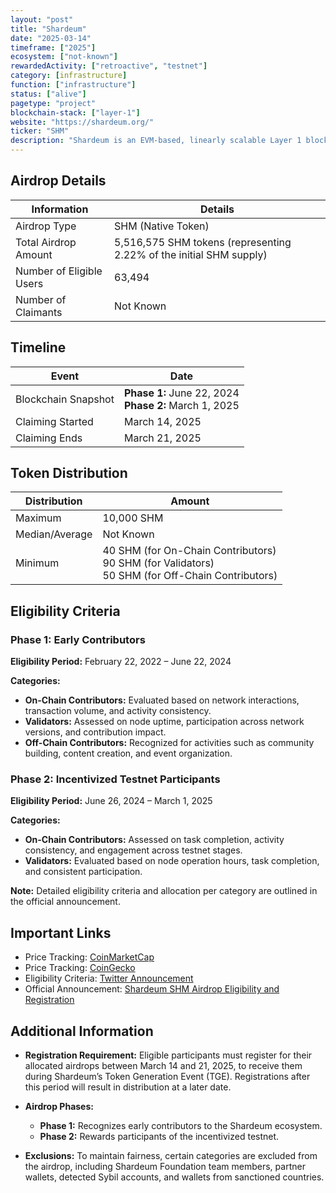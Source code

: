 ```yaml
---
layout: "post"
title: "Shardeum"
date: "2025-03-14"
timeframe: ["2025"]
ecosystem: ["not-known"]
rewardedActivity: ["retroactive", "testnet"]
category: [infrastructure]
function: ["infrastructure"]
status: ["alive"]
pagetype: "project"
blockchain-stack: ["layer-1"]
website: "https://shardeum.org/"
ticker: "SHM"
description: "Shardeum is an EVM-based, linearly scalable Layer 1 blockchain platform that offers low gas fees while maintaining decentralization and security."
---
```

## Airdrop Details

| Information              | Details                                                             |
| ------------------------ | ------------------------------------------------------------------- |
| Airdrop Type             | SHM (Native Token)                                                  |
| Total Airdrop Amount     | 5,516,575 SHM tokens (representing 2.22% of the initial SHM supply) |
| Number of Eligible Users | 63,494                                                              |
| Number of Claimants      | Not Known                                                           |

## Timeline

| Event               | Date                                                     |
| ------------------- | -------------------------------------------------------- |
| Blockchain Snapshot | **Phase 1:** June 22, 2024<br>**Phase 2:** March 1, 2025 |
| Claiming Started    | March 14, 2025                                           |
| Claiming Ends       | March 21, 2025                                           |

## Token Distribution

| Distribution   | Amount                                                                                               |
| -------------- | ---------------------------------------------------------------------------------------------------- |
| Maximum        | 10,000 SHM                                                                                           |
| Median/Average | Not Known                                                                                            |
| Minimum        | 40 SHM (for On-Chain Contributors)<br>90 SHM (for Validators)<br>50 SHM (for Off-Chain Contributors) |

## Eligibility Criteria

### Phase 1: Early Contributors

**Eligibility Period:** February 22, 2022 – June 22, 2024

**Categories:**

- **On-Chain Contributors:** Evaluated based on network interactions, transaction volume, and activity consistency.
- **Validators:** Assessed on node uptime, participation across network versions, and contribution impact.
- **Off-Chain Contributors:** Recognized for activities such as community building, content creation, and event organization.

### Phase 2: Incentivized Testnet Participants

**Eligibility Period:** June 26, 2024 – March 1, 2025

**Categories:**

- **On-Chain Contributors:** Assessed on task completion, activity consistency, and engagement across testnet stages.
- **Validators:** Evaluated based on node operation hours, task completion, and consistent participation.

**Note:** Detailed eligibility criteria and allocation per category are outlined in the official announcement.

## Important Links

- Price Tracking: [CoinMarketCap](https://coinmarketcap.com/currencies/shardeum)
- Price Tracking: [CoinGecko](https://www.coingecko.com/en/coins/shardeum)
- Eligibility Criteria: [Twitter Announcement](https://x.com/shardeum/status/1900494642342428756)
- Official Announcement: [Shardeum SHM Airdrop Eligibility and Registration](https://shardeum.org/blog/shardeum-shm-airdrop-eligibility-registration/)

## Additional Information

- **Registration Requirement:** Eligible participants must register for their allocated airdrops between March 14 and 21, 2025, to receive them during Shardeum’s Token Generation Event (TGE). Registrations after this period will result in distribution at a later date.

- **Airdrop Phases:**

  - **Phase 1:** Recognizes early contributors to the Shardeum ecosystem.
  - **Phase 2:** Rewards participants of the incentivized testnet.

- **Exclusions:** To maintain fairness, certain categories are excluded from the airdrop, including Shardeum Foundation team members, partner wallets, detected Sybil accounts, and wallets from sanctioned countries.